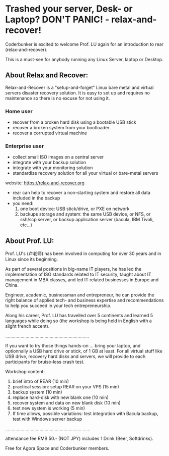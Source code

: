 # Trashed your server, Desk- or Laptop? DON'T PANIC! - relax-and-recover!

Coderbunker is excited to welcome Prof. LU again for an introduction to rear (relax-and-recover).

This is a must-see for anybody running any Linux Server, laptop or Desktop.

## About Relax and Recover:

Relax-and-Recover is a "setup-and-forget" Linux bare metal and virtual servers disaster recovery solution. It is easy to set up and requires no maintenance so there is no excuse for not using it.

### Home user
- recover from a broken hard disk using a bootable USB stick
- recover a broken system from your bootloader
- recover a corrupted virtual machine

### Enterprise user
- collect small ISO images on a central server
- integrate with your backup solution
- integrate with your monitoring solution
- standardize recovery solution for all your virtual or bare-metal servers

website: https://relax-and-recover.org

- rear can help to recover a non-starting system and restore all data included in the backup
- you need:  
    1. one boot device: USB stick/drive, or PXE on network
    2. backups storage and system: the same USB device, or NFS, or ssh/scp server, or backup application server (bacula, IBM Tivoli, etc...)


## About Prof. LU:

Prof. LU's (卢老师) has been involved in computing for over 30 years and in Linux since its beginning.

As part of several positions in big-name IT players, he has led the implementation of ISO standards related to IT security,  taught about IT management in MBA classes, and led IT related businesses in Europe and China.

Engineer, academic, businessman and entrepreneur, he can provide the right balance of applied tech- and business expertise and recommendations to help you succeed in your tech entrepreneurship.

Along his career, Prof. LU has travelled over 5 continents and learned 5 languages while doing so (the workshop is being held in English with a slight french accent).

..................................................................

If you want to try those things hands-on ... bring your laptop, and optionnally a USB hard drive or stick, of 1 GB at least. For all virtual stuff like USB drive, recovery hard disks and servers, we will provide to each participants for bruise-less crash test.

Workshop content:

1. brief intro of REAR (10 min)
2. practical session: setup REAR on your VPS (15 min)
3. backup system (10 min)
4. replace hard-disk with new blank one (10 min)
5. recover system and data on new blank disk (10 min)
6. test new system is working (5 min)
7. If time allows, possible variations: test integration with Bacula backup, test with Windows server backup

...................................................................

attendance fee RMB 50.- (NOT JPY) includes 1 Drink (Beer, Softdrinks).

Free for Agora Space and Coderbunker members.
